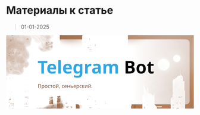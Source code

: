 # Материалы к статье

> 01-01-2025

![Preview](https://github.com/keygenqt/publications/blob/main/publications/boosty/Telegram%20Bot.%20%D0%9F%D1%80%D0%BE%D1%81%D1%82%D0%BE%D0%B9%2C%20%D1%81%D0%B5%D0%BD%D1%8C%D0%B5%D1%80%D1%81%D0%BA%D0%B8%D0%B9./dump/preview.png)
